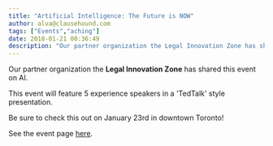 ```yaml
---
title: "Artificial Intelligence: The Future is NOW"
author: alva@clausehound.com
tags: ["Events","aching"]
date: 2018-01-21 00:36:49
description: "Our partner organization the Legal Innovation Zone has shared this event on AI."
---
```




Our partner organization the **Legal Innovation Zone** has shared this event on AI.

This event will feature 5 experience speakers in a 'TedTalk' style presentation.

Be sure to check this out on January 23rd in downtown Toronto!

See the event page [here](https://www.eventbrite.ca/e/artificial-intelligence-the-future-is-now-tickets-41975539970).
